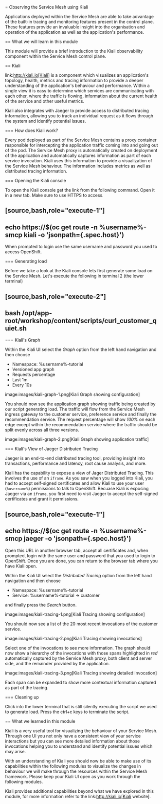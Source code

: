 = Observing the Service Mesh using Kiali

Applications deployed within the Service Mesh are able to take advantage of
the built-in tracing and monitoring features present in the control plane.
These features provide an invaluable insight into the organisation and
operation of the application as well as the application's performance.

== What we will learn in this module

This module will provide a brief introduction to the Kiali observability
component within the Service Mesh control plane.

== Kiali

link:http://kiali.io[Kiali] is a component which visualizes an application's
topology, health, metrics and tracing information to provide a deeper
understanding of the application's behaviour and performance. Within a single
view it is easy to determine which services are communicating with each
other, where the traffic is flowing, information about the current health of
the service and other useful metrics.

Kiali also integrates with Jaeger to provide access to distributed tracing
information, allowing you to track an individual request as it flows through
the system and identify potential issues.

=== How does Kiali work?

Every pod deployed as part of the Service Mesh contains a proxy container
responsible for intercepting the application traffic coming into and going
out of the pod. The Service Mesh proxy is automatically created on deployment
of the application and automatically captures information as part of each
service invocation. Kiali uses this information to provide a visualization of
the Service Mesh behaviour. The information includes metrics as well as
distributed tracing information.

=== Opening the Kiali console

To open the Kiali console get the link from the following command. Open it in
a new tab. Make sure to use HTTPS to access.

[source,bash,role="execute-1"]
----
echo https://$(oc get route -n %username%-smcp kiali -o 'jsonpath={.spec.host}')
----

When prompted to login use the same username and password you used to access OpenShift.

=== Generating load

Before we take a look at the Kiali console lets first generate some load on
the Service Mesh. Let's execute the following in terminal 2 (the lower terminal)

[source,bash,role="execute-2"]
----
bash /opt/app-root/workshop/content/scripts/curl_customer_quiet.sh
----

=== Kiali's Graph

Within the Kiali UI select the _Graph_ option from the left hand navigation
and then choose

* Namespace: %username%-tutorial
* Versioned app graph
* Requests percentage
* Last 1m
* Every 10s

image:images/kiali-graph-1.png[Kiali Graph showing configuration]

You should now see the application graph showing traffic being created by our
script generating load. The traffic will flow from the Service Mesh ingress
gateway to the customer service, preference service and finally the
recommendation service. The request percentage will show _100%_ on each edge
except within the recommendation service where the traffic should be split
evenly across all three versions.

image:images/kiali-graph-2.png[Kiali Graph showing application traffic]

=== Kiali's View of Jaeger Distributed Tracing

Jaeger is an end-to-end distributed tracing tool, providing insight into
transactions, performance and latency, root cause analysis, and more.

Kiali has the capability to expose a view of Jager Distributed Tracing. This
involves the use of an `iframe`. As you saw when you logged into Kiali, you
had to accept self-signed certificates and allow Kiali to use your user
(`%username%`) permissions to talk to OpenShift. Becuase Kiali is exposing
Jaeger via an `iframe`, you first need to visit Jaeger to accept the
self-signed certificates and grant it permissions.

[source,bash,role="execute-1"]
----
echo https://$(oc get route -n %username%-smcp jaeger -o 'jsonpath={.spec.host}')
----

Open this URL in another browser tab, accept all certificates and, when
prompted, login with the same user and password that you used to login to
OpenShift. Once you are done, you can return to the browser tab where you
have Kiali open.

Within the Kiali UI select the _Distributed Tracing_ option from the left
hand navigation and then choose

* Namespace: %username%-tutorial
* Service: %username%-tutorial -> customer

and finally press the _Search_ button.

image:images/kiali-tracing-1.png[Kiali Tracing showing configuration]

You should now see a list of the 20 most recent invocations of the customer service.

image:images/kiali-tracing-2.png[Kiali Tracing showing invocations]

Select one of the invocations to see more information. The graph should now
show a hierarchy of the invocations with those spans highlighted in _red_
automatically captured by the Service Mesh proxy, both client and server
side, and the remainder provided by the application.

image:images/kiali-tracing-3.png[Kiali Tracing showing detailed invocation]

Each span can be expanded to show more contextual information captured as part of the tracing.

=== Cleaning up

Click into the lower terminal that is still silently executing the script we
used to generate load. Press the ctrl+c keys to terminate the script.

== What we learned in this module

Kiali is a very useful tool for visualizing the behaviour of your Service
Mesh. Through one UI you not only have a consistent view of your service
interactions but you can see more detailed information about those
invocations helping you to understand and identify potential issues which may
arise.

With an understanding of Kiali you should now be able to make use of its
capabilities within the following modules to visualize the changes in
behaviour we will make through the resources within the Service Mesh
framework. Please keep your Kiali UI open as you work through the following
modules.

Kiali provides additional capabilities beyond what we have explored in this
module, for more information refer to the link:http://kiali.io[Kiali
website].
